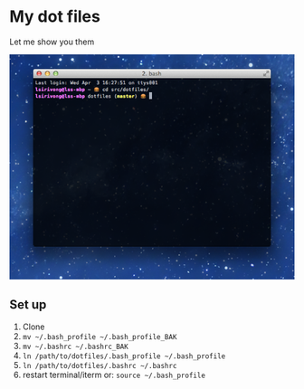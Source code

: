 # My dot files
Let me show you them

![Screenshot of iTerm](readme-assets/screenshot.png)

## Set up
1. Clone
2. `mv ~/.bash_profile ~/.bash_profile_BAK`
3. `mv ~/.bashrc ~/.bashrc_BAK`
4. `ln /path/to/dotfiles/.bash_profile ~/.bash_profile`
5. `ln /path/to/dotfiles/.bashrc ~/.bashrc`
6. restart terminal/iterm or: `source ~/.bash_profile`
